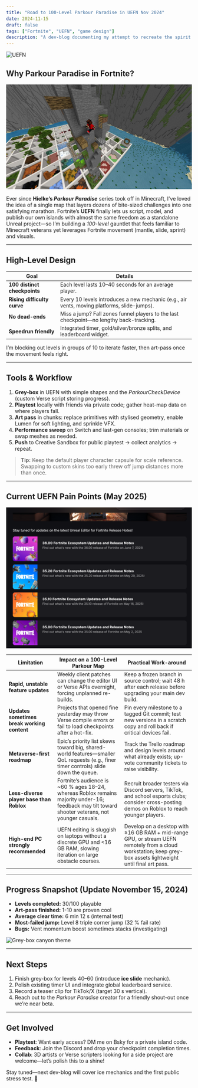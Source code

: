 ```yaml
---
title: "Road to 100-Level Parkour Paradise in UEFN Nov 2024"
date: 2024-11-15
draft: false
tags: ["Fortnite", "UEFN", "game design"]
description: "A dev-blog documenting my attempt to recreate the spirit of Minecraft’s Parkour Paradise inside Fortnite using Unreal Editor for Fortnite (UEFN)."
---
```


![UEFN](image.png)

## Why Parkour Paradise in Fortnite?

![Parkour Paradise](ParkourParadise.png)

Ever since **Hielke’s *Parkour Paradise*** series took off in Minecraft, I’ve loved the idea of a single map that layers dozens of bite-sized challenges into one satisfying marathon. Fortnite’s **UEFN** finally lets us script, model, and publish our own islands with almost the same freedom as a standalone Unreal project—so I’m building a *100-level* gauntlet that feels familiar to Minecraft veterans yet leverages Fortnite movement (mantle, slide, sprint) and visuals.

---

## High-Level Design

| Goal | Details |
|------|---------|
| **100 distinct checkpoints** | Each level lasts 10–40 seconds for an average player. |
| **Rising difficulty curve** | Every 10 levels introduces a new mechanic (e.g., air vents, moving platforms, slide-jumps). |
| **No dead-ends** | Miss a jump? Fall zones funnel players to the last checkpoint—no lengthy back-tracking. |
| **Speedrun friendly** | Integrated timer, gold/silver/bronze splits, and leaderboard widget. |

I’m blocking out levels in groups of 10 to iterate faster, then art-pass once the movement feels right.

---

## Tools & Workflow

1. **Grey-box** in UEFN with simple shapes and the *ParkourCheckDevice* (custom Verse script storing progress).  
2. **Playtest** locally with friends via private code; gather heat-map data on where players fall.  
3. **Art pass** in chunks: replace primitives with stylised geometry, enable Lumen for soft lighting, and sprinkle VFX.  
4. **Performance sweep** on Switch and last-gen consoles; trim materials or swap meshes as needed.  
5. **Push** to Creative Sandbox for public playtest → collect analytics → repeat.

> **Tip:** Keep the default player character capsule for scale reference. Swapping to custom skins too early threw off jump distances more than once.

---

## Current UEFN Pain Points (May 2025)

![pain](uefn-update.png)

| Limitation | Impact on a 100-Level Parkour Map | Practical Work-around |
|------------|-----------------------------------|-----------------------|
| **Rapid, unstable feature updates** | Weekly client patches can change the editor UI or Verse APIs overnight, forcing unplanned re-builds. | Keep a frozen branch in source control; wait 48 h after each release before upgrading your main dev build. |
| **Updates sometimes break working content** | Projects that opened fine yesterday may throw Verse compile errors or fail to load checkpoints after a hot-fix. | Pin every milestone to a tagged Git commit; test new versions in a scratch copy and roll back if critical devices fail. |
| **Metaverse-first roadmap** | Epic’s priority list skews toward big, shared-world features—smaller QoL requests (e.g., finer timer controls) slide down the queue. | Track the Trello roadmap and design levels around what already exists; up-vote community tickets to raise visibility. |
| **Less-diverse player base than Roblox** | Fortnite’s audience is ~60 % ages 18–24, whereas Roblox remains majority under-16; feedback may tilt toward shooter veterans, not younger casuals. | Recruit broader testers via Discord servers, TikTok, and school esports clubs; consider cross-posting demos on Roblox to reach younger players. |
| **High-end PC strongly recommended** | UEFN editing is sluggish on laptops without a discrete GPU and <16 GB RAM, slowing iteration on large obstacle courses. | Develop on a desktop with ≥16 GB RAM + mid-range GPU, or stream UEFN remotely from a cloud workstation; keep grey-box assets lightweight until final art pass. |

---

## Progress Snapshot (Update November 15, 2024)

- **Levels completed:** 30/100 playable  
- **Art-pass finished:** 1-10 are proven cool  
- **Average clear time:** 6 min 12 s (internal test)  
- **Most-failed jump:** Level 8 triple corner jump (32 % fail rate)  
- **Bugs:** Vent momentum boost sometimes stacks (investigating)

![Grey-box canyon theme](images/week5_greybox.png)

---

## Next Steps

1. Finish grey-box for levels 40–60 (introduce **ice slide** mechanic).  
2. Polish existing timer UI and integrate global leaderboard service.  
3. Record a teaser clip for TikTok/X (target 30 s vertical).  
4. Reach out to the *Parkour Paradise* creator for a friendly shout-out once we’re near beta.

---

## Get Involved

- **Playtest**: Want early access? DM me on Bsky for a private island code.  
- **Feedback**: Join the Discord and drop your checkpoint completion times.  
- **Collab**: 3D artists or Verse scripters looking for a side project are welcome—let’s polish this to a shine!

Stay tuned—next dev-blog will cover ice mechanics and the first public stress test. 🚀

